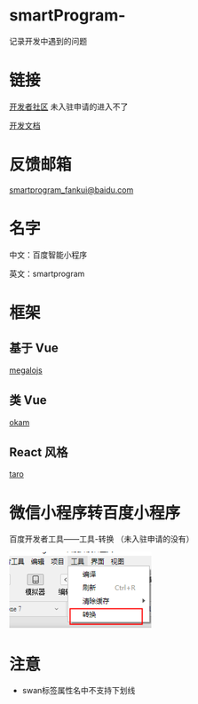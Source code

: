 # smartProgram-
记录开发中遇到的问题

# 链接
[开发者社区](https://smartprogram.baidu.com/forum/)  未入驻申请的进入不了


[开发文档](https://smartprogram.baidu.com/docs/develop/tutorial/codedir/)

# 反馈邮箱
 smartprogram_fankui@baidu.com
 
# 名字
 中文：百度智能小程序
 
 英文：smartprogram

# 框架
## 基于 Vue
[megalojs](https://megalojs.org/#/)

## 类 Vue
[okam](https://ecomfe.github.io/okam/#/)

## React 风格
[taro](https://taro.js.org/)

# 微信小程序转百度小程序
百度开发者工具——工具-转换 
（未入驻申请的没有）

<img src="https://github.com/MyFinalDay/smartProgram-/blob/master/screenshots/transform.png" width="256" height="138"/>


# 注意
* swan标签属性名中不支持下划线

